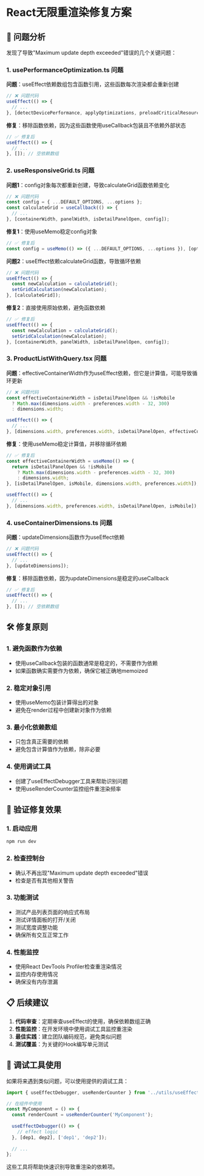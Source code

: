 # React无限重渲染修复方案

## 🚨 问题分析

发现了导致"Maximum update depth exceeded"错误的几个关键问题：

### 1. usePerformanceOptimization.ts 问题
**问题**：useEffect依赖数组包含函数引用，这些函数每次渲染都会重新创建
```typescript
// ❌ 问题代码
useEffect(() => {
  // ...
}, [detectDevicePerformance, applyOptimizations, preloadCriticalResources, optimizeImageLoading, monitorPerformance]);
```

**修复**：移除函数依赖，因为这些函数使用useCallback包装且不依赖外部状态
```typescript
// ✅ 修复后
useEffect(() => {
  // ...
}, []); // 空依赖数组
```

### 2. useResponsiveGrid.ts 问题
**问题1**：config对象每次都重新创建，导致calculateGrid函数依赖变化
```typescript
// ❌ 问题代码
const config = { ...DEFAULT_OPTIONS, ...options };
const calculateGrid = useCallback(() => {
  // ...
}, [containerWidth, panelWidth, isDetailPanelOpen, config]);
```

**修复1**：使用useMemo稳定config对象
```typescript
// ✅ 修复后
const config = useMemo(() => ({ ...DEFAULT_OPTIONS, ...options }), [options]);
```

**问题2**：useEffect依赖calculateGrid函数，导致循环依赖
```typescript
// ❌ 问题代码
useEffect(() => {
  const newCalculation = calculateGrid();
  setGridCalculation(newCalculation);
}, [calculateGrid]);
```

**修复2**：直接使用原始依赖，避免函数依赖
```typescript
// ✅ 修复后
useEffect(() => {
  const newCalculation = calculateGrid();
  setGridCalculation(newCalculation);
}, [containerWidth, panelWidth, isDetailPanelOpen, config]);
```

### 3. ProductListWithQuery.tsx 问题
**问题**：effectiveContainerWidth作为useEffect依赖，但它是计算值，可能导致循环更新
```typescript
// ❌ 问题代码
const effectiveContainerWidth = isDetailPanelOpen && !isMobile 
  ? Math.max(dimensions.width - preferences.width - 32, 300)
  : dimensions.width;

useEffect(() => {
  // ...
}, [dimensions.width, preferences.width, isDetailPanelOpen, effectiveContainerWidth, isMobile]);
```

**修复**：使用useMemo稳定计算值，并移除循环依赖
```typescript
// ✅ 修复后
const effectiveContainerWidth = useMemo(() => {
  return isDetailPanelOpen && !isMobile 
    ? Math.max(dimensions.width - preferences.width - 32, 300)
    : dimensions.width;
}, [isDetailPanelOpen, isMobile, dimensions.width, preferences.width]);

useEffect(() => {
  // ...
}, [dimensions.width, preferences.width, isDetailPanelOpen, isMobile]); // 移除effectiveContainerWidth
```

### 4. useContainerDimensions.ts 问题
**问题**：updateDimensions函数作为useEffect依赖
```typescript
// ❌ 问题代码
useEffect(() => {
  // ...
}, [updateDimensions]);
```

**修复**：移除函数依赖，因为updateDimensions是稳定的useCallback
```typescript
// ✅ 修复后
useEffect(() => {
  // ...
}, []); // 空依赖数组
```

## 🛠️ 修复原则

### 1. 避免函数作为依赖
- 使用useCallback包装的函数通常是稳定的，不需要作为依赖
- 如果函数确实需要作为依赖，确保它被正确地memoized

### 2. 稳定对象引用
- 使用useMemo包装计算得出的对象
- 避免在render过程中创建新对象作为依赖

### 3. 最小化依赖数组
- 只包含真正需要的依赖
- 避免包含计算值作为依赖，除非必要

### 4. 使用调试工具
- 创建了useEffectDebugger工具来帮助识别问题
- 使用useRenderCounter监控组件重渲染频率

## 🧪 验证修复效果

### 1. 启动应用
```bash
npm run dev
```

### 2. 检查控制台
- 确认不再出现"Maximum update depth exceeded"错误
- 检查是否有其他相关警告

### 3. 功能测试
- 测试产品列表页面的响应式布局
- 测试详情面板的打开/关闭
- 测试宽度调整功能
- 确保所有交互正常工作

### 4. 性能监控
- 使用React DevTools Profiler检查重渲染情况
- 监控内存使用情况
- 确保没有内存泄漏

## 📋 后续建议

1. **代码审查**：定期审查useEffect的使用，确保依赖数组正确
2. **性能监控**：在开发环境中使用调试工具监控重渲染
3. **最佳实践**：建立团队编码规范，避免类似问题
4. **测试覆盖**：为关键的Hook编写单元测试

## 🔧 调试工具使用

如果将来遇到类似问题，可以使用提供的调试工具：

```typescript
import { useEffectDebugger, useRenderCounter } from '../utils/useEffectDebugger';

// 在组件中使用
const MyComponent = () => {
  const renderCount = useRenderCounter('MyComponent');
  
  useEffectDebugger(() => {
    // effect logic
  }, [dep1, dep2], ['dep1', 'dep2']);
  
  // ...
};
```

这些工具将帮助快速识别导致重渲染的依赖项。
